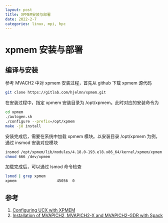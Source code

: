 ```yaml
---
layout: post
title: XPMEM安装与部署
date: 2022-2-7
categories: linux, mpi, hpc
---
```


# xpmem 安装与部署

## 编译与安装

参考 MVACH2 中对 xpmem 安装过程，首先从 github 下载 xpmem 源代码

```bash
git clone https://gitlab.com/hjelmn/xpmem.git
```

在安装过程中，指定 xpmem 安装目录为 /opt/xpmem。此时对应的安装命令为 

```bash
cd xpmem
./autogen.sh
./configure --prefix=/opt/xpmem
make -j8 install
```

安装完成后，需要在系统中加载 xpmem 模块。以安装目录 /opt/xpmem 为例，通过 insmod 安装对应模块

```bash
insmod /opt/xpmem/lib/modules/4.18.0-193.el8.x86_64/kernel/xpmem/xpmem.ko
chmod 666 /dev/xpmem
```

加载完成后，可以通过 lsmod 命令检查

```bash
lsmod | grep xpmem
xpmem                  45056  0
```

## 参考

1. [Configuring UCX with XPMEM](https://docs.mellanox.com/display/HPCXv27/Unified+Communication+-+X+Framework+Library#UnifiedCommunicationXFrameworkLibrary-ConfiguringUCXwithXPMEM)
2. [Installation of MVAPICH2, MVAPICH2-X and MVAPICH2-GDR with Spack](http://mvapich.cse.ohio-state.edu/userguide/userguide_spack/#_install_xpmem)
